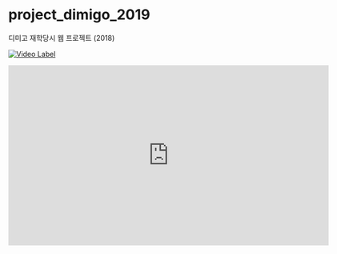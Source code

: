 # project_dimigo_2019
디미고 재학당시 웹 프로젝트 (2018)

[![Video Label](http://img.youtube.com/vi/qhhhR8DrmBk/0.jpg)](https://youtu.be/qhhhR8DrmBk)

<iframe width="640" height="360" src="https://www.youtube.com/embed/qhhhR8DrmBk" frameborder="0" gesture="media" allowfullscreen=""></iframe>
